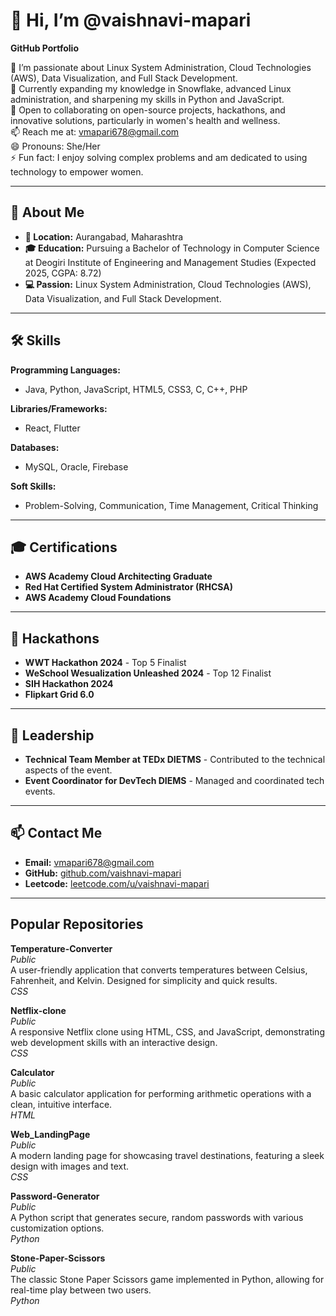 # 👋 Hi, I’m @vaishnavi-mapari

**GitHub Portfolio**

👀 I’m passionate about Linux System Administration, Cloud Technologies (AWS), Data Visualization, and Full Stack Development.  
🌱 Currently expanding my knowledge in Snowflake, advanced Linux administration, and sharpening my skills in Python and JavaScript.  
💞️ Open to collaborating on open-source projects, hackathons, and innovative solutions, particularly in women's health and wellness.  
📫 Reach me at: [vmapari678@gmail.com](mailto:vmapari678@gmail.com)  
😄 Pronouns: She/Her  
⚡ Fun fact: I enjoy solving complex problems and am dedicated to using technology to empower women.

---

## 🚀 About Me

- **📍 Location:** Aurangabad, Maharashtra  
- **🎓 Education:** Pursuing a Bachelor of Technology in Computer Science at Deogiri Institute of Engineering and Management Studies (Expected 2025, CGPA: 8.72)  
- **💻 Passion:** Linux System Administration, Cloud Technologies (AWS), Data Visualization, and Full Stack Development.

---

## 🛠️ Skills

**Programming Languages:**  
- Java, Python, JavaScript, HTML5, CSS3, C, C++, PHP  

**Libraries/Frameworks:**  
- React, Flutter

**Databases:**  
- MySQL, Oracle, Firebase

**Soft Skills:**  
- Problem-Solving, Communication, Time Management, Critical Thinking  

---

## 🎓 Certifications

- **AWS Academy Cloud Architecting Graduate**  
- **Red Hat Certified System Administrator (RHCSA)**  
- **AWS Academy Cloud Foundations**
  
---

## 🏅 Hackathons

- **WWT Hackathon 2024** - Top 5 Finalist  
- **WeSchool Wesualization Unleashed 2024** - Top 12 Finalist  
- **SIH Hackathon 2024**  
- **Flipkart Grid 6.0**  
---

## 📌 Leadership

- **Technical Team Member at TEDx DIETMS** - Contributed to the technical aspects of the event.  
- **Event Coordinator for DevTech DIEMS** - Managed and coordinated tech events.  

---

## 📫 Contact Me

- **Email:** [vmapari678@gmail.com](mailto:vmapari678@gmail.com)  
- **GitHub:** [github.com/vaishnavi-mapari](https://github.com/vaishnavi-mapari)  
- **Leetcode:** [leetcode.com/u/vaishnavi-mapari](https://leetcode.com/u/vmapari678/)  

---

## Popular Repositories

**Temperature-Converter**  
*Public*  
A user-friendly application that converts temperatures between Celsius, Fahrenheit, and Kelvin. Designed for simplicity and quick results.  
*CSS*

**Netflix-clone**  
*Public*  
A responsive Netflix clone using HTML, CSS, and JavaScript, demonstrating web development skills with an interactive design.  
*CSS*

**Calculator**  
*Public*  
A basic calculator application for performing arithmetic operations with a clean, intuitive interface.  
*HTML*

**Web_LandingPage**  
*Public*  
A modern landing page for showcasing travel destinations, featuring a sleek design with images and text.  
*CSS*

**Password-Generator**  
*Public*  
A Python script that generates secure, random passwords with various customization options.  
*Python*

**Stone-Paper-Scissors**  
*Public*  
The classic Stone Paper Scissors game implemented in Python, allowing for real-time play between two users.  
*Python*

